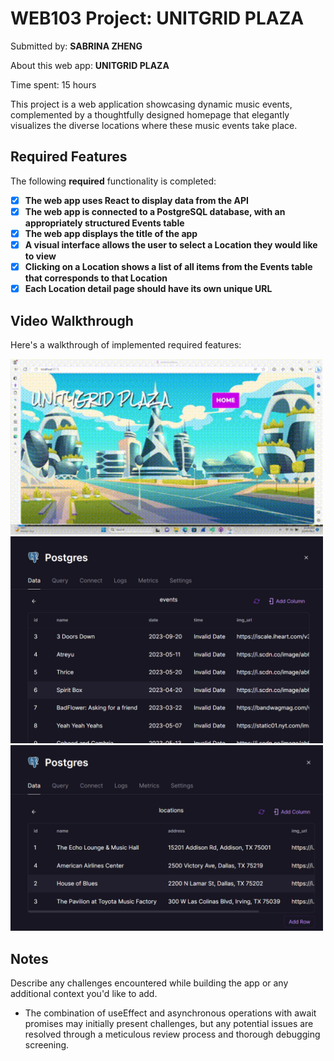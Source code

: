 # WEB103 Project: UNITGRID PLAZA

Submitted by: **SABRINA ZHENG**

About this web app: **UNITGRID PLAZA**

Time spent: 15 hours

This project is a web application showcasing dynamic music events, complemented by a thoughtfully designed homepage that elegantly visualizes the diverse locations where these music events take place.

## Required Features

The following **required** functionality is completed:

<!-- Make sure to check off completed functionality below -->

- [x] **The web app uses React to display data from the API**
- [x] **The web app is connected to a PostgreSQL database, with an appropriately structured Events table**
- [x] **The web app displays the title of the app**
- [x] **A visual interface allows the user to select a Location they would like to view**
- [x] **Clicking on a Location shows a list of all items from the Events table that corresponds to that Location**
- [x] **Each Location detail page should have its own unique URL**

## Video Walkthrough

Here's a walkthrough of implemented required features:

<img src='web103 hw3.gif' title='Video Walkthrough' width='500' alt='Video Walkthrough' />

<img src='events sql.png' title='Event SQL' width='500' alt='Screenshoot' />

<img src='location sql.png' title='Location SQL' width='500' alt='Screenshoot' />

## Notes

Describe any challenges encountered while building the app or any additional context you'd like to add.
- The combination of useEffect and asynchronous operations with await promises may initially present challenges, but any potential issues are resolved through a meticulous review process and thorough debugging screening.
